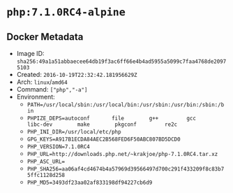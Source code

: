 # `php:7.1.0RC4-alpine`

## Docker Metadata

- Image ID: `sha256:49a1a51abbaecee64db19f3ac6ff66e4b4ad5955a5099c7faa4768de20975103`
- Created: `2016-10-19T22:32:42.181956629Z`
- Arch: `linux`/`amd64`
- Command: `["php","-a"]`
- Environment:
  - `PATH=/usr/local/sbin:/usr/local/bin:/usr/sbin:/usr/bin:/sbin:/bin`
  - `PHPIZE_DEPS=autoconf 		file 		g++ 		gcc 		libc-dev 		make 		pkgconf 		re2c`
  - `PHP_INI_DIR=/usr/local/etc/php`
  - `GPG_KEYS=A917B1ECDA84AEC2B568FED6F50ABC807BD5DCD0`
  - `PHP_VERSION=7.1.0RC4`
  - `PHP_URL=http://downloads.php.net/~krakjoe/php-7.1.0RC4.tar.xz`
  - `PHP_ASC_URL=`
  - `PHP_SHA256=aa06af4cd4674b4a57969d39566497d700c291f433209f8c83b75ffc1128d258`
  - `PHP_MD5=3493df23aa02af833198df94227cb6d9`

